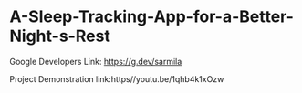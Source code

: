 # A-Sleep-Tracking-App-for-a-Better-Night-s-Rest

Google Developers Link: https://g.dev/sarmila

Project Demonstration link:https//youtu.be/1qhb4k1xOzw
